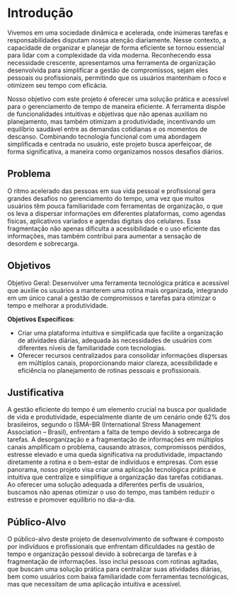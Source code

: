# Introdução

Vivemos em uma sociedade dinâmica e acelerada, onde inúmeras tarefas e responsabilidades disputam nossa atenção diariamente. Nesse contexto, a capacidade de organizar e planejar de forma eficiente se tornou essencial para lidar com a complexidade da vida moderna. Reconhecendo essa necessidade crescente, apresentamos uma ferramenta de organização desenvolvida para simplificar a gestão de compromissos, sejam eles pessoais ou profissionais, permitindo que os usuários mantenham o foco e otimizem seu tempo com eficácia.

Nosso objetivo com este projeto é oferecer uma solução prática e acessível para o gerenciamento de tempo de maneira eficiente. A ferramenta dispõe de funcionalidades intuitivas e objetivas que não apenas auxiliam no planejamento, mas também otimizam a produtividade, incentivando um equilíbrio saudável entre as demandas cotidianas e os momentos de descanso. Combinando tecnologia funcional com uma abordagem simplificada e centrada no usuário, este projeto busca aperfeiçoar, de forma significativa, a maneira como organizamos nossos desafios diários.

## Problema

O ritmo acelerado das pessoas em sua vida pessoal e profissional gera grandes desafios no gerenciamento do tempo, uma vez que muitos usuários têm pouca familiaridade com ferramentas de organização, o que os leva a dispersar informações em diferentes plataformas, como agendas físicas, aplicativos variados e agendas digitais dos celulares. Essa fragmentação não apenas dificulta a acessibilidade e o uso eficiente das informações, mas também contribui para aumentar a sensação de desordem e sobrecarga.


## Objetivos

Objetivo Geral:
Desenvolver uma ferramenta tecnológica prática e acessível que auxilie os usuários a manterem uma rotina mais organizada, integrando em um único canal a gestão de compromissos e tarefas para otimizar o tempo e melhorar a produtividade.

 
  **Objetivos Específicos**:
 - Criar uma plataforma intuitiva e simplificada que facilite a organização de atividades diárias, adequada às necessidades de usuários com diferentes níveis de familiaridade com tecnologias.
 - Oferecer recursos centralizados para consolidar informações dispersas em múltiplos canais, proporcionando maior clareza, acessibilidade e eficiência no planejamento de rotinas pessoais e profissionais.

## Justificativa

A gestão eficiente do tempo é um elemento crucial na busca por qualidade de vida e produtividade, especialmente diante de um cenário onde 62% dos brasileiros, segundo o ISMA-BR (International Stress Management Association – Brasil), enfrentam a falta de tempo devido à sobrecarga de tarefas. A desorganização e a fragmentação de informações em múltiplos canais amplificam o problema, causando atrasos, compromissos perdidos, estresse elevado e uma queda significativa na produtividade, impactando diretamente a rotina e o bem-estar de indivíduos e empresas.
Com esse panorama, nosso projeto visa criar uma aplicação tecnológica prática e intuitiva que centralize e simplifique a organização das tarefas cotidianas. Ao oferecer uma solução adequada a diferentes perfis de usuários, buscamos não apenas otimizar o uso do tempo, mas também reduzir o estresse e promover equilíbrio no dia-a-dia.

## Público-Alvo
O público-alvo deste projeto de desenvolvimento de software é composto por indivíduos e profissionais que enfrentam dificuldades na gestão de tempo e organização pessoal devido à sobrecarga de tarefas e à fragmentação de informações. Isso inclui pessoas com rotinas agitadas, que buscam uma solução prática para centralizar suas atividades diárias, bem como usuários com baixa familiaridade com ferramentas tecnológicas, mas que necessitam de uma aplicação intuitiva e acessível.
